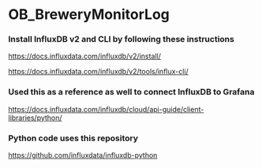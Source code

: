 # OB_BreweryMonitorLog

### Install InfluxDB v2 and CLI by following these instructions
https://docs.influxdata.com/influxdb/v2/install/

https://docs.influxdata.com/influxdb/v2/tools/influx-cli/

### Used this as a reference as well to connect InfluxDB to Grafana
https://docs.influxdata.com/influxdb/cloud/api-guide/client-libraries/python/

### Python code uses this repository
https://github.com/influxdata/influxdb-python
